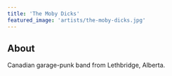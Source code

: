 ```yaml
---
title: 'The Moby Dicks'
featured_image: 'artists/the-moby-dicks.jpg'
---
```


## About

Canadian garage-punk band from Lethbridge, Alberta.
